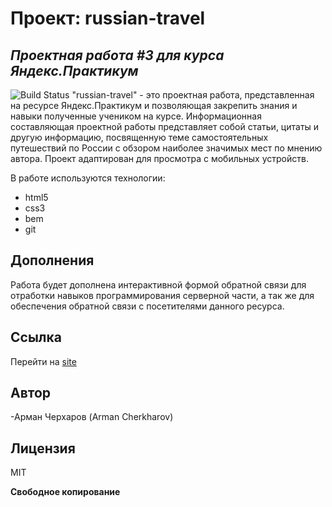 # Проект: russian-travel
## _Проектная работа #3 для курса Яндекс.Практикум_

![Build Status](https://travis-ci.org/joemccann/dillinger.svg?branch=master)
"russian-travel" - это проектная работа, представленная на ресурсе Яндекс.Практикум и позволяющая закрепить знания и навыки полученные учеником на курсе. 
Информационная составляющая проектной работы представляет собой статьи, цитаты и другую информацию, посвященную теме самостоятельных путешествий по России с обзором наиболее значимых мест по мнению автора.
Проект адаптирован для просмотра с мобильных устройств.

В работе используются технологии:
- html5
- css3
- bem
- git

## Дополнения

Работа будет дополнена интерактивной формой обратной связи для отработки навыков программирования серверной части, а так же для обеспечения обратной связи с посетителями данного ресурса.

## Ссылка
Перейти на [site]

## Автор
-Арман Черхаров (Arman Cherkharov)

## Лицензия

MIT

**Свободное копирование**

[site]: <https://github.com/joemccann/dillinger>